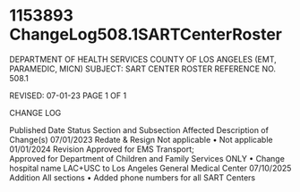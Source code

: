 # 1153893 ChangeLog508.1SARTCenterRoster

DEPARTMENT OF HEALTH SERVICES 
COUNTY OF LOS ANGELES 
 (EMT, PARAMEDIC, MICN) 
SUBJECT: SART CENTER ROSTER REFERENCE NO. 508.1 
 
 
 
REVISED: 07-01-23 PAGE 1 OF 1  
 
CHANGE LOG 
 
Published 
Date 
Status Section and 
Subsection Affected 
Description of Change(s) 
07/01/2023 Redate & 
Resign 
Not applicable 
• Not applicable 
01/01/2024 Revision Approved for EMS 
Transport;  
Approved for 
Department of 
Children and Family 
Services ONLY 
• Change hospital name 
LAC+USC to Los Angeles 
General Medical Center 
07/10/2025 Addition All sections 
• Added phone numbers for all 
SART Centers
